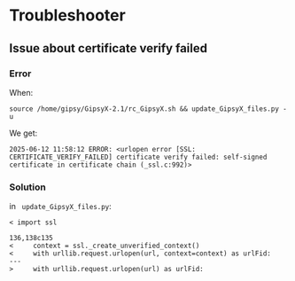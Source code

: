 # Troubleshooter

## Issue about certificate verify failed

### Error

When:
```
source /home/gipsy/GipsyX-2.1/rc_GipsyX.sh && update_GipsyX_files.py -u
```
We get:
```
2025-06-12 11:58:12 ERROR: <urlopen error [SSL: CERTIFICATE_VERIFY_FAILED] certificate verify failed: self-signed certificate in certificate chain (_ssl.c:992)>
```

### Solution

in ` update_GipsyX_files.py`:
```
< import ssl

136,138c135
<     context = ssl._create_unverified_context()
<     with urllib.request.urlopen(url, context=context) as urlFid:
---
>     with urllib.request.urlopen(url) as urlFid:
```